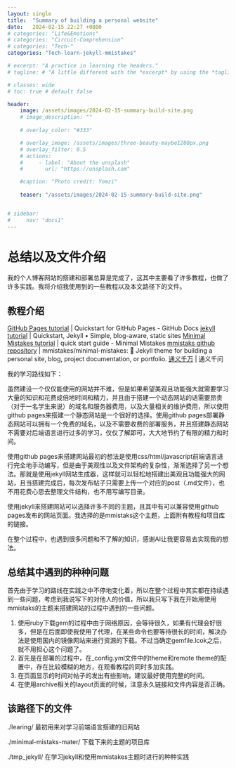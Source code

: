 ```yaml
---
layout: single
title:  "Summary of building a personal website"
date:   2024-02-15 22:27 +0800
# categories: "Life&Emotions"
# categories: "Circuit-Comprehension"
# categories: "Tech-"
categories: "Tech-learn-jekyll-mmistakes"

# excerpt: "A practice in learning the headers."
# tagline: # "A little different with the *excerpt* by using the *tagline*. "

# classes: wide
# toc: true # default false

header:
    image: /assets/images/2024-02-15-summary-build-site.png
    # image_description: ""
    
    # overlay_color: "#333"

    # overlay_image: /assets/images/three-beauty-maybe1280px.png
    # overlay_filter: 0.5
    # actions:
    #     - label: "About the unsplash"
    #       url: "https://unsplash.com"

    #caption: "Photo credit: Yomzi"
    
    teaser: "/assets/images/2024-02-15-summary-build-site.png"


# sidebar:
#     nav: "docs1"
---
```

# 总结以及文件介绍
我的个人博客网站的搭建和部署总算是完成了，这其中主要看了许多教程，也做了许多实践。我将介绍我使用到的一些教程以及本文路径下的文件。

## 教程介绍

[GitHub Pages tutorial](https://docs.github.com/en/pages/quickstart) | Quickstart for GitHub Pages - GitHub Docs
[jekyll tutorial](https://jekyllrb.com/docs/) | Quickstart, Jekyll • Simple, blog-aware, static sites
[Minimal Mistakes tutorial](https://mmistakes.github.io/minimal-mistakes/docs/quick-start-guide/) | quick start guide - Minimal Mistakes
[mmistaks github repository](https://github.com/mmistakes/minimal-mistakes) | mmistakes/minimal-mistakes: :triangular_ruler: Jekyll theme for building a personal site, blog, project documentation, or portfolio.
[通义千万](https://tongyi.aliyun.com/qianwen/) | 通义千问

我的学习路线如下：

虽然建设一个仅仅能使用的网站并不难，但是如果希望美观且功能强大就需要学习大量的知识和花费成倍地时间和精力，并且由于搭建一个动态网站的话需要昂贵（对于一名学生来说）的域名和服务器费用，以及大量相关的维护费用，所以使用github pages来搭建一个静态网站是一个很好的选择。使用github pages部署静态网站可以拥有一个免费的域名，以及不需要收费的部署服务，并且搭建静态网站不需要对后端语言进行过多的学习，仅仅了解即可，大大地节约了有限的精力和时间。

使用github pages来搭建网站最初的想法是使用css/html/javascript前端语言进行完全地手动编写，但是由于美观性以及文件架构的复杂性，渐渐选择了另一个想法。那就是使用jekyll网站生成器，这样就可以轻松地搭建出美观且功能强大的网站，且当搭建完成后，每次发布帖子只需要上传一个对应的post（.md文件），也不用花费心思去整理文件结构，也不用写编写目录。

使用jekyll来搭建网站可以选择许多不同的主题，且其中有可以兼容使用github pages发布的网站页面。我选择的是mmistaks这个主题，上面附有教程和项目库的链接。

在整个过程中，也遇到很多问题和不了解的知识，感谢AI让我更容易去实现我的想法。

## 总结其中遇到的种种问题
首先由于学习的路线在实践之中不停地变化着，所以在整个过程中其实都在持续遇到一些问题，考虑到我说写下的对他人的价值，所以我只写下我在开始用使用mmistaks的主题来搭建网站的过程中遇到的一些问题。
1. 使用ruby下载gem的过程中由于网络原因，会等待很久，如果有代理会好很多，但是在后面即使我使用了代理，在某些命令也要等待很长的时间，解决办法是使用国内的镜像网站来进行资源的下载。不过当确定gemfile.lcok之后，就不用担心这个问题了。
2. 首先是在部署的过程中，在_config.yml文件中的theme和remote theme的配置中，存在比较模糊的地方，在观看教程的同时多加实践。
3. 在页面显示的时间对帖子的发出有些影响，建议最好使用完整的时间。
4. 在使用archive相关的layout页面的时候，注意永久链接和文件内容是否正确。

## 该路径下的文件
./learing/  最初用来对学习前端语言搭建的旧网站

./minimal-mistaks-mater/    下载下来的主题的项目库

./tmp_jekyll/   在学习jekyll和使用mmistakes主题时进行的种种实践



